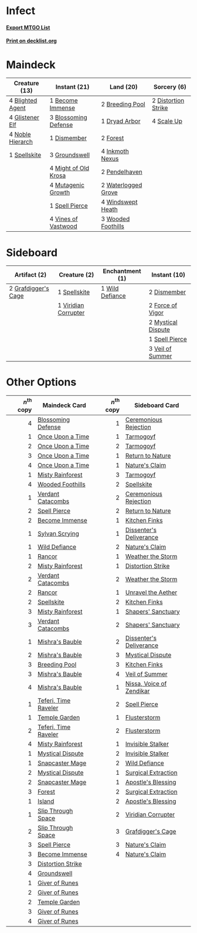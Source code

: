 # Infect

#### [Export MTGO List](../collection/Infect/Infect.txt)
#### [Print on decklist.org](http://decklist.org/?deckmain=1%09Become%20Immense%0A4%09Blighted%20Agent%0A3%09Blossoming%20Defense%0A2%09Breeding%20Pool%0A1%09Dismember%0A2%09Distortion%20Strike%0A1%09Dryad%20Arbor%0A2%09Forest%0A4%09Glistener%20Elf%0A3%09Groundswell%0A4%09Inkmoth%20Nexus%0A4%09Might%20of%20Old%20Krosa%0A4%09Mutagenic%20Growth%0A4%09Noble%20Hierarch%0A2%09Pendelhaven%0A4%09Scale%20Up%0A1%09Spell%20Pierce%0A1%09Spellskite%0A4%09Vines%20of%20Vastwood%0A2%09Waterlogged%20Grove%0A4%09Windswept%20Heath%0A3%09Wooded%20Foothills&deckside=2%09Dismember%0A2%09Force%20of%20Vigor%0A2%09Grafdigger's%20Cage%0A2%09Mystical%20Dispute%0A1%09Spell%20Pierce%0A1%09Spellskite%0A3%09Veil%20of%20Summer%0A1%09Viridian%20Corrupter%0A1%09Wild%20Defiance)
# Maindeck

|                                       Creature (13)                                       |                                         Instant (21)                                          |                                          Land (20)                                           |                                         Sorcery (6)                                          |
|-------------------------------------------------------------------------------------------|-----------------------------------------------------------------------------------------------|----------------------------------------------------------------------------------------------|----------------------------------------------------------------------------------------------|
|4 [Blighted Agent](http://gatherer.wizards.com/Pages/Card/Details.aspx?multiverseid=214383)|1 [Become Immense](http://gatherer.wizards.com/Pages/Card/Details.aspx?multiverseid=386487)    |2 [Breeding Pool](http://gatherer.wizards.com/Pages/Card/Details.aspx?multiverseid=97088)     |2 [Distortion Strike](http://gatherer.wizards.com/Pages/Card/Details.aspx?multiverseid=438618)|
|4 [Glistener Elf](http://gatherer.wizards.com/Pages/Card/Details.aspx?multiverseid=233052) |3 [Blossoming Defense](http://gatherer.wizards.com/Pages/Card/Details.aspx?multiverseid=417719)|1 [Dryad Arbor](http://gatherer.wizards.com/Pages/Card/Details.aspx?multiverseid=136196)      |4 [Scale Up](http://gatherer.wizards.com/Pages/Card/Details.aspx?multiverseid=464128)         |
|4 [Noble Hierarch](http://gatherer.wizards.com/Pages/Card/Details.aspx?multiverseid=179434)|1 [Dismember](http://gatherer.wizards.com/Pages/Card/Details.aspx?multiverseid=382182)         |2 [Forest](http://gatherer.wizards.com/Pages/Card/Details.aspx?multiverseid=439860)           |                                                                                              |
|1 [Spellskite](http://gatherer.wizards.com/Pages/Card/Details.aspx?multiverseid=397743)    |3 [Groundswell](http://gatherer.wizards.com/Pages/Card/Details.aspx?multiverseid=401657)       |4 [Inkmoth Nexus](http://gatherer.wizards.com/Pages/Card/Details.aspx?multiverseid=213731)    |                                                                                              |
|                                                                                           |4 [Might of Old Krosa](http://gatherer.wizards.com/Pages/Card/Details.aspx?multiverseid=425955)|2 [Pendelhaven](http://gatherer.wizards.com/Pages/Card/Details.aspx?multiverseid=442233)      |                                                                                              |
|                                                                                           |4 [Mutagenic Growth](http://gatherer.wizards.com/Pages/Card/Details.aspx?multiverseid=397717)  |2 [Waterlogged Grove](http://gatherer.wizards.com/Pages/Card/Details.aspx?multiverseid=464198)|                                                                                              |
|                                                                                           |1 [Spell Pierce](http://gatherer.wizards.com/Pages/Card/Details.aspx?multiverseid=425876)      |4 [Windswept Heath](http://gatherer.wizards.com/Pages/Card/Details.aspx?multiverseid=405115)  |                                                                                              |
|                                                                                           |4 [Vines of Vastwood](http://gatherer.wizards.com/Pages/Card/Details.aspx?multiverseid=397747) |3 [Wooded Foothills](http://gatherer.wizards.com/Pages/Card/Details.aspx?multiverseid=405116) |                                                                                              |


# Sideboard

|                                         Artifact (2)                                         |                                         Creature (2)                                          |                                     Enchantment (1)                                      |                                        Instant (10)                                         |
|----------------------------------------------------------------------------------------------|-----------------------------------------------------------------------------------------------|------------------------------------------------------------------------------------------|---------------------------------------------------------------------------------------------|
|2 [Grafdigger's Cage](http://gatherer.wizards.com/Pages/Card/Details.aspx?multiverseid=278452)|1 [Spellskite](http://gatherer.wizards.com/Pages/Card/Details.aspx?multiverseid=397743)        |1 [Wild Defiance](http://gatherer.wizards.com/Pages/Card/Details.aspx?multiverseid=276199)|2 [Dismember](http://gatherer.wizards.com/Pages/Card/Details.aspx?multiverseid=382182)       |
|                                                                                              |1 [Viridian Corrupter](http://gatherer.wizards.com/Pages/Card/Details.aspx?multiverseid=213772)|                                                                                          |2 [Force of Vigor](http://gatherer.wizards.com/Pages/Card/Details.aspx?multiverseid=464113)  |
|                                                                                              |                                                                                               |                                                                                          |2 [Mystical Dispute](http://gatherer.wizards.com/Pages/Card/Details.aspx?multiverseid=473020)|
|                                                                                              |                                                                                               |                                                                                          |1 [Spell Pierce](http://gatherer.wizards.com/Pages/Card/Details.aspx?multiverseid=425876)    |
|                                                                                              |                                                                                               |                                                                                          |3 [Veil of Summer](http://gatherer.wizards.com/Pages/Card/Details.aspx?multiverseid=466952)  |


# Other Options

|*n*<sup>th</sup> copy|                                         Maindeck Card                                         |*n*<sup>th</sup> copy|                                          Sideboard Card                                           |
|--------------------:|-----------------------------------------------------------------------------------------------|--------------------:|---------------------------------------------------------------------------------------------------|
|                    4|[Blossoming Defense](http://gatherer.wizards.com/Pages/Card/Details.aspx?multiverseid=417719)  |                    1|[Ceremonious Rejection](http://gatherer.wizards.com/Pages/Card/Details.aspx?multiverseid=417613)   |
|                    1|[Once Upon a Time](http://gatherer.wizards.com/Pages/Card/Details.aspx?multiverseid=473131)    |                    1|[Tarmogoyf](http://gatherer.wizards.com/Pages/Card/Details.aspx?multiverseid=136142)               |
|                    2|[Once Upon a Time](http://gatherer.wizards.com/Pages/Card/Details.aspx?multiverseid=473131)    |                    2|[Tarmogoyf](http://gatherer.wizards.com/Pages/Card/Details.aspx?multiverseid=136142)               |
|                    3|[Once Upon a Time](http://gatherer.wizards.com/Pages/Card/Details.aspx?multiverseid=473131)    |                    1|[Return to Nature](http://gatherer.wizards.com/Pages/Card/Details.aspx?multiverseid=461102)        |
|                    4|[Once Upon a Time](http://gatherer.wizards.com/Pages/Card/Details.aspx?multiverseid=473131)    |                    1|[Nature's Claim](http://gatherer.wizards.com/Pages/Card/Details.aspx?multiverseid=382316)          |
|                    1|[Misty Rainforest](http://gatherer.wizards.com/Pages/Card/Details.aspx?multiverseid=405102)    |                    3|[Tarmogoyf](http://gatherer.wizards.com/Pages/Card/Details.aspx?multiverseid=136142)               |
|                    4|[Wooded Foothills](http://gatherer.wizards.com/Pages/Card/Details.aspx?multiverseid=405116)    |                    2|[Spellskite](http://gatherer.wizards.com/Pages/Card/Details.aspx?multiverseid=397743)              |
|                    1|[Verdant Catacombs](http://gatherer.wizards.com/Pages/Card/Details.aspx?multiverseid=405113)   |                    2|[Ceremonious Rejection](http://gatherer.wizards.com/Pages/Card/Details.aspx?multiverseid=417613)   |
|                    2|[Spell Pierce](http://gatherer.wizards.com/Pages/Card/Details.aspx?multiverseid=425876)        |                    2|[Return to Nature](http://gatherer.wizards.com/Pages/Card/Details.aspx?multiverseid=461102)        |
|                    2|[Become Immense](http://gatherer.wizards.com/Pages/Card/Details.aspx?multiverseid=386487)      |                    1|[Kitchen Finks](http://gatherer.wizards.com/Pages/Card/Details.aspx?multiverseid=370458)           |
|                    1|[Sylvan Scrying](http://gatherer.wizards.com/Pages/Card/Details.aspx?multiverseid=130513)      |                    1|[Dissenter's Deliverance](http://gatherer.wizards.com/Pages/Card/Details.aspx?multiverseid=426866) |
|                    1|[Wild Defiance](http://gatherer.wizards.com/Pages/Card/Details.aspx?multiverseid=276199)       |                    2|[Nature's Claim](http://gatherer.wizards.com/Pages/Card/Details.aspx?multiverseid=382316)          |
|                    1|[Rancor](http://gatherer.wizards.com/Pages/Card/Details.aspx?multiverseid=442175)              |                    1|[Weather the Storm](http://gatherer.wizards.com/Pages/Card/Details.aspx?multiverseid=464140)       |
|                    2|[Misty Rainforest](http://gatherer.wizards.com/Pages/Card/Details.aspx?multiverseid=405102)    |                    1|[Distortion Strike](http://gatherer.wizards.com/Pages/Card/Details.aspx?multiverseid=438618)       |
|                    2|[Verdant Catacombs](http://gatherer.wizards.com/Pages/Card/Details.aspx?multiverseid=405113)   |                    2|[Weather the Storm](http://gatherer.wizards.com/Pages/Card/Details.aspx?multiverseid=464140)       |
|                    2|[Rancor](http://gatherer.wizards.com/Pages/Card/Details.aspx?multiverseid=442175)              |                    1|[Unravel the Aether](http://gatherer.wizards.com/Pages/Card/Details.aspx?multiverseid=378515)      |
|                    2|[Spellskite](http://gatherer.wizards.com/Pages/Card/Details.aspx?multiverseid=397743)          |                    2|[Kitchen Finks](http://gatherer.wizards.com/Pages/Card/Details.aspx?multiverseid=370458)           |
|                    3|[Misty Rainforest](http://gatherer.wizards.com/Pages/Card/Details.aspx?multiverseid=405102)    |                    1|[Shapers' Sanctuary](http://gatherer.wizards.com/Pages/Card/Details.aspx?multiverseid=435362)      |
|                    3|[Verdant Catacombs](http://gatherer.wizards.com/Pages/Card/Details.aspx?multiverseid=405113)   |                    2|[Shapers' Sanctuary](http://gatherer.wizards.com/Pages/Card/Details.aspx?multiverseid=435362)      |
|                    1|[Mishra's Bauble](http://gatherer.wizards.com/Pages/Card/Details.aspx?multiverseid=122122)     |                    2|[Dissenter's Deliverance](http://gatherer.wizards.com/Pages/Card/Details.aspx?multiverseid=426866) |
|                    2|[Mishra's Bauble](http://gatherer.wizards.com/Pages/Card/Details.aspx?multiverseid=122122)     |                    3|[Mystical Dispute](http://gatherer.wizards.com/Pages/Card/Details.aspx?multiverseid=473020)        |
|                    3|[Breeding Pool](http://gatherer.wizards.com/Pages/Card/Details.aspx?multiverseid=97088)        |                    3|[Kitchen Finks](http://gatherer.wizards.com/Pages/Card/Details.aspx?multiverseid=370458)           |
|                    3|[Mishra's Bauble](http://gatherer.wizards.com/Pages/Card/Details.aspx?multiverseid=122122)     |                    4|[Veil of Summer](http://gatherer.wizards.com/Pages/Card/Details.aspx?multiverseid=466952)          |
|                    4|[Mishra's Bauble](http://gatherer.wizards.com/Pages/Card/Details.aspx?multiverseid=122122)     |                    1|[Nissa, Voice of Zendikar](http://gatherer.wizards.com/Pages/Card/Details.aspx?multiverseid=417424)|
|                    1|[Teferi, Time Raveler](http://gatherer.wizards.com/Pages/Card/Details.aspx?multiverseid=461148)|                    2|[Spell Pierce](http://gatherer.wizards.com/Pages/Card/Details.aspx?multiverseid=425876)            |
|                    1|[Temple Garden](http://gatherer.wizards.com/Pages/Card/Details.aspx?multiverseid=405112)       |                    1|[Flusterstorm](http://gatherer.wizards.com/Pages/Card/Details.aspx?multiverseid=228255)            |
|                    2|[Teferi, Time Raveler](http://gatherer.wizards.com/Pages/Card/Details.aspx?multiverseid=461148)|                    2|[Flusterstorm](http://gatherer.wizards.com/Pages/Card/Details.aspx?multiverseid=228255)            |
|                    4|[Misty Rainforest](http://gatherer.wizards.com/Pages/Card/Details.aspx?multiverseid=405102)    |                    1|[Invisible Stalker](http://gatherer.wizards.com/Pages/Card/Details.aspx?multiverseid=220041)       |
|                    1|[Mystical Dispute](http://gatherer.wizards.com/Pages/Card/Details.aspx?multiverseid=473020)    |                    2|[Invisible Stalker](http://gatherer.wizards.com/Pages/Card/Details.aspx?multiverseid=220041)       |
|                    1|[Snapcaster Mage](http://gatherer.wizards.com/Pages/Card/Details.aspx?multiverseid=227676)     |                    2|[Wild Defiance](http://gatherer.wizards.com/Pages/Card/Details.aspx?multiverseid=276199)           |
|                    2|[Mystical Dispute](http://gatherer.wizards.com/Pages/Card/Details.aspx?multiverseid=473020)    |                    1|[Surgical Extraction](http://gatherer.wizards.com/Pages/Card/Details.aspx?multiverseid=397706)     |
|                    2|[Snapcaster Mage](http://gatherer.wizards.com/Pages/Card/Details.aspx?multiverseid=227676)     |                    1|[Apostle's Blessing](http://gatherer.wizards.com/Pages/Card/Details.aspx?multiverseid=397768)      |
|                    3|[Forest](http://gatherer.wizards.com/Pages/Card/Details.aspx?multiverseid=439860)              |                    2|[Surgical Extraction](http://gatherer.wizards.com/Pages/Card/Details.aspx?multiverseid=397706)     |
|                    1|[Island](http://gatherer.wizards.com/Pages/Card/Details.aspx?multiverseid=439857)              |                    2|[Apostle's Blessing](http://gatherer.wizards.com/Pages/Card/Details.aspx?multiverseid=397768)      |
|                    1|[Slip Through Space](http://gatherer.wizards.com/Pages/Card/Details.aspx?multiverseid=407557)  |                    2|[Viridian Corrupter](http://gatherer.wizards.com/Pages/Card/Details.aspx?multiverseid=213772)      |
|                    2|[Slip Through Space](http://gatherer.wizards.com/Pages/Card/Details.aspx?multiverseid=407557)  |                    3|[Grafdigger's Cage](http://gatherer.wizards.com/Pages/Card/Details.aspx?multiverseid=278452)       |
|                    3|[Spell Pierce](http://gatherer.wizards.com/Pages/Card/Details.aspx?multiverseid=425876)        |                    3|[Nature's Claim](http://gatherer.wizards.com/Pages/Card/Details.aspx?multiverseid=382316)          |
|                    3|[Become Immense](http://gatherer.wizards.com/Pages/Card/Details.aspx?multiverseid=386487)      |                    4|[Nature's Claim](http://gatherer.wizards.com/Pages/Card/Details.aspx?multiverseid=382316)          |
|                    3|[Distortion Strike](http://gatherer.wizards.com/Pages/Card/Details.aspx?multiverseid=438618)   |                     |                                                                                                   |
|                    4|[Groundswell](http://gatherer.wizards.com/Pages/Card/Details.aspx?multiverseid=401657)         |                     |                                                                                                   |
|                    1|[Giver of Runes](http://gatherer.wizards.com/Pages/Card/Details.aspx?multiverseid=463962)      |                     |                                                                                                   |
|                    2|[Giver of Runes](http://gatherer.wizards.com/Pages/Card/Details.aspx?multiverseid=463962)      |                     |                                                                                                   |
|                    2|[Temple Garden](http://gatherer.wizards.com/Pages/Card/Details.aspx?multiverseid=405112)       |                     |                                                                                                   |
|                    3|[Giver of Runes](http://gatherer.wizards.com/Pages/Card/Details.aspx?multiverseid=463962)      |                     |                                                                                                   |
|                    4|[Giver of Runes](http://gatherer.wizards.com/Pages/Card/Details.aspx?multiverseid=463962)      |                     |                                                                                                   |


